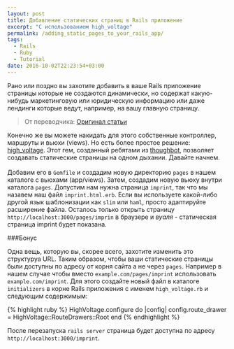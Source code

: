 ```yaml
---
layout: post
title: Добавление статических страниц в Rails приложение
excerpt: "С использованием high_voltage"
permalink: /adding_static_pages_to_your_rails_app/
tags:
  - Rails
  - Ruby
  - Tutorial
date: 2016-10-02T22:23:54+03:00
---
```


Рано или поздно вы захотите добавить в ваше Rails приложение страницы которые не создаются динамически, но содержат какую-нибудь маркетинговую или юридическую информацию или даже лендинги которые ведут, например, на вашу главную страницу.

> От переводчика: <a href="https://christoph.luppri.ch/articles/2016/09/25/adding-static-pages-to-your-rails-app/" target="_blank">Оригинал статьи</a>

Конечно же вы можете накидать для этого собственные контроллер, маршруты и вьюхи (views). Но есть более простое решение: <a href="https://github.com/thoughtbot/high_voltage" target="_blank">high_voltage</a>. Этот гем, созданный ребятами из <a href="https://thoughtbot.com/" target="_blank">thoughbot</a>, позволяет создавать статические страницы на одном дыхании. Давайте начнем.
<br>
<br>
Добавим его в `Gemfile` и создадим новую директорию `pages` в нашем каталоге с вьюхами (app/views). Затем, создадим новую вьюху внутри каталога `pages`. Допустим нам нужна страница `imprint`, так что мы назавем наш файл `imprint.html.erb`. Если вы используете какой-либо другой язык шаблонизации как `slim` или `haml`, просто адаптируйте расширение файла. Осталось только открыть страницу `http://localhost:3000/pages/imprin` в браузере и *вуаля* - статическая страница imprint будет показана.

###Бонус

Одна вещь, которую вы, скорее всего, захотите изменить это структуруа URL. Таким образом, чтобы ваши статические страницы были доступны по адресу от корня сайта а не через `pages`. Например в нашем случае чтобы вместо `example.com/pages/imprint` использовать `example.com/imprint`. Для этого создайте новый файл в каталоге `initializers` в корне Rails приложения с именем `high_voltage.rb` и следующим содержимым:

{% highlight ruby %}
HighVoltage.configure do |config|
  config.route_drawer = HighVoltage::RouteDrawers::Root
end
{% endhighlight %}

После перезапуска `rails server` страница будет доступна по адресу `http://localhost:3000/imprint`.

